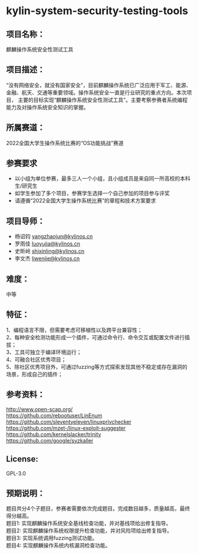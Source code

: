 # kylin-system-security-testing-tools
## 项目名称：
麒麟操作系统安全性测试工具
## 项目描述：
“没有网络安全，就没有国家安全”，目前麒麟操作系统已广泛应用于军工、能源、金融、航天、交通等重要领域。操作系统安全一直是行业研究的重点方向。本次项目，
主要的目标实现“麒麟操作系统安全性测试工具”。主要考察参赛者系统编程能力及对操作系统安全知识的掌握。
## 所属赛道：
2022全国大学生操作系统比赛的“OS功能挑战”赛道
## 参赛要求
* 以小组为单位参赛，最多三人一个小组，且小组成员是来自同一所高校的本科生/研究生
* 如学生参加了多个项目，参赛学生选择一个自己参加的项目参与评奖
* 请遵循“2022全国大学生操作系统比赛”的章程和技术方案要求
## 项目导师：
* 杨诏钧 yangzhaojun@kylinos.cn  
* 罗雨佳 luoyujia@kylinos.cn  
* 史昕岭 shixinling@kylinos.cn  
* 李文杰 liwenjie@kylinos.cn  
## 难度：
中等
## 特征：
1、编程语言不限，但需要考虑可移植性以及跨平台兼容性；  
2、每种安全检测功能形成一个插件，可通过命令行、命令交互或配置文件进行插拔；  
3、工具可独立于编译环境运行；  
4、可融合社区优秀项目；  
5、除社区优秀项目外，可通过fuzzing等方式探索发现其他不稳定或存在漏洞的场景，形成自己的插件；  
## 参考资料：
http://www.open-scap.org/  
https://github.com/rebootuser/LinEnum  
https://github.com/sleventyeleven/linuxprivchecker  
https://github.com/mzet-/linux-exploit-suggester  
https://github.com/kernelslacker/trinity  
https://github.com/google/syzkaller  
## License:
GPL-3.0
## 预期说明：
题目共分4个子题目，参赛者需要依次完成题目。完成数目越多，质量越高，最终得分越高。  
题目1:   实现麒麟操作系统安全基线检查功能，并对基线项给出修复指导。   
题目2:   实现麒麟操作系统权限提升检查功能，并对风险项给出修复指导。  
题目3:   实现系统调用fuzzing测试功能。  
题目4:   实现麒麟操作系统内核漏洞检查功能。  
